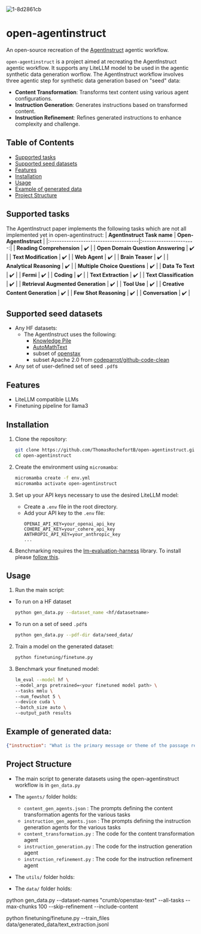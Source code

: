 ![1-8d2861cb](https://github.com/user-attachments/assets/2717bf2a-8f6a-4043-9538-8b832118798c)
# open-agentinstruct

An open-source recreation of the [AgentInstruct](https://arxiv.org/pdf/2407.03502v1) agentic workflow.

`open-agentinstruct` is a project aimed at recreating the AgentInstruct agentic workflow. It supports any LiteLLM model to be used in the agentic synthetic data generation worflow. The AgentInstruct workflow involves three agentic step for synthetic data generation based on "seed" data:
- **Content Transformation**: Transforms text content using various agent configurations.
- **Instruction Generation**: Generates instructions based on transformed content.
- **Instruction Refinement**: Refines generated instructions to enhance complexity and challenge.

## Table of Contents
- [Supported tasks](#supported-tasks)
- [Supported seed datasets](#supported-seed-datasets)
- [Features](#features)
- [Installation](#installation)
- [Usage](#usage)
- [Example of generated data](#example-of-generated-data)
- [Project Structure](#project-structure)

## Supported tasks
The AgentInstruct paper implements the following tasks which are not all implemented yet in open-agentinstruct:
| **AgentInstruct Task name**           | **Open-AgentInstruct** |
|:-------------------------------------|:----------------------:|
| **Reading Comprehension**             | :heavy_check_mark:     |
| **Open Domain Question Answering**    | :heavy_check_mark:     |
| **Text Modification**                 | :heavy_check_mark:     |
| **Web Agent**                         | :heavy_check_mark:     |
| **Brain Teaser**                      | :heavy_check_mark:     |
| **Analytical Reasoning**              | :heavy_check_mark:     |
| **Multiple Choice Questions**         | :heavy_check_mark:     |
| **Data To Text**                      | :heavy_check_mark:     |
| **Fermi**                             | :heavy_check_mark:     |
| **Coding**                            | :heavy_check_mark:     |
| **Text Extraction**                   | :heavy_check_mark:     |
| **Text Classification**               | :heavy_check_mark:     |
| **Retrieval Augmented Generation**    | :heavy_check_mark:     |
| **Tool Use**                          | :heavy_check_mark:     |
| **Creative Content Generation**       | :heavy_check_mark:     |
| **Few Shot Reasoning**                | :heavy_check_mark:     |
| **Conversation**                      | :heavy_check_mark:     |

<!-- What benchmarks will evaluate these:
- [MMLU](https://huggingface.co/datasets/cais/mmlu) (Multiple choice questions)
- [DROP](https://huggingface.co/datasets/ucinlp/drop) (Reading comprehension) -->

## Supported seed datasets
- Any HF datasets:
    - The AgentInstruct uses the following:
        - [Knowledge Pile](https://huggingface.co/datasets/Query-of-CC/Knowledge_Pile)
        - [AutoMathText](https://huggingface.co/datasets/math-ai/AutoMathText)
        - subset of [openstax](https://huggingface.co/datasets/crumb/openstax-text)
        - subset Apache 2.0 from [codeparrot/github-code-clean](https://huggingface.co/datasets/codeparrot/github-code-clean)
- Any set of user-defined set of seed `.pdf`s




<!-- ### Which model will we support?
The paper uses Mistral-7b and compares to Mistral-7b instruct. To limit the hardware requirements at the start, we will use:

-  [Llama-3.2-1B](https://huggingface.co/meta-llama/Llama-3.2-1B) and compare to its [instruct version](https://huggingface.co/meta-llama/Llama-3.2-1B-Instruct) -->

<!-- ### Current results:
| **Benchmark** | **# shots** |     **Metric**     | **LLama 3.2 1B** | **Llama 3.2 1B-Instruct** | **Llama 3.2 3B** | **OpenOrca3** |
|:-------------:|:-----------:|:------------------:|:----------------:|:-------------------------:|:----------------:|:-------------:|
|      MMLU     |      5      | macro_avg/acc_char |       32.2       |            49.3           |       58.0       |               |
|      DROP     |      3      |         f1         |       28.0       |            N/A            |       45.2       |               |

 -->



## Features
- LiteLLM compatible LLMs
- Finetuning pipeline for llama3 

## Installation

1. Clone the repository:
    ```sh
    git clone https://github.com/ThomasRochefortB/open-agentinstruct.git
    cd open-agentinstruct
    ```

2. Create the environment using `micromamba`:
    ```sh
    micromamba create -f env.yml
    micromamba activate open-agentinstruct
    ```

3. Set up your API keys necessary to use the desired LiteLLM model:
    - Create a `.env` file in the root directory.
    - Add your API key to the `.env` file:
        ```
        OPENAI_API_KEY=your_openai_api_key
        COHERE_API_KEY=your_cohere_api_key
        ANTHROPIC_API_KEY=your_anthropic_key
        ...
        ```
4. Benchmarking requires the [lm-evaluation-harness](https://github.com/EleutherAI/lm-evaluation-harness) library. To install please [follow this](https://github.com/EleutherAI/lm-evaluation-harness?tab=readme-ov-file#install).

## Usage

1. Run the main script:
- To run on a HF dataset
    ```sh
    python gen_data.py --dataset_name <hf/datasetname>
    ```
- To run on a set of seed `.pdf`s
    ```sh
    python gen_data.py --pdf-dir data/seed_data/
    ```
2. Train a model on the generated dataset:
    ```sh
    python finetuning/finetune.py 
    ```
3. Benchmark your finetuned model:
    ```sh
   lm_eval --model hf \
    --model_args pretrained=<your finetuned model path> \
    --tasks mmlu \
    --num_fewshot 5 \
    --device cuda \
    --batch_size auto \
    --output_path results
    ```

## Example of generated data:
```json
{"instruction": "What is the primary message or theme of the passage regarding the immune system?", "answer": "The primary message of the passage is that the immune system, while important for protecting the body from diseases, has significant limitations and challenges. It highlights the difficulties in vaccine development, the potential for the immune system to fail in recognizing pathogens, and the negative outcomes associated with immune responses, suggesting that its effectiveness may not be as reliable as previously portrayed.", "context": "The immune system is a complex network that, while essential for protecting the body from infections and diseases, also has notable limitations and challenges. Its ability to respond to a wide range of pathogens is not always effective, as evidenced by the ongoing difficulties in developing vaccines for certain diseases, such as HIV and malaria. These challenges highlight that the immune system, despite its intended role as a defender of health, can sometimes fail to recognize harmful invaders or may overreact, leading to autoimmune diseases and allergies. \nMoreover, while advancements in immunology have been made, the progress is often slow and fraught with setbacks. The hygiene hypothesis, which suggests that exposure to various environmental factors can positively influence immune development, remains a topic of debate, raising questions about its universal applicability. In transplantation, the immune system's role is equally complex; while immunosuppressive therapies have improved transplant success rates, they also illustrate the immune system's struggle to accept necessary foreign elements, such as transplanted organs, which can lead to rejection.\nIn conclusion, while the immune system is a crucial component of our health, its limitations and the challenges it faces cannot be overlooked. Ongoing research is essential, but many questions remain unanswered, suggesting that the immune system's capabilities may not be as reliable as once thought. By critically examining the immune system's weaknesses, we can better understand the need for effective treatments and interventions that address its shortcomings.", "agent": "Refinement Round 2, Goal 2"}

```
## Project Structure

- The main script to generate datasets using the open-agentinstruct workflow is in `gen_data.py`

- The `agents/` folder holds: 
    - `content_gen_agents.json` : The prompts defining the content transformation agents for the various tasks
    - `instruction_gen_agents.json` : The prompts defining the instruction generation agents for the various tasks
    - `content_transformation.py` : The code for the content transformation agent 
    - `instruction_generation.py` : The code for the instruction generation agent
    - `instruction_refinement.py` : The code for the instruction refinement agent

- The `utils/` folder holds:

- The `data/` folder holds:




 python gen_data.py --dataset-names "crumb/openstax-text" --all-tasks --max-chunks 100 --skip-refinement --include-content



 python finetuning/finetune.py --train_files data/generated_data/text_extraction.jsonl